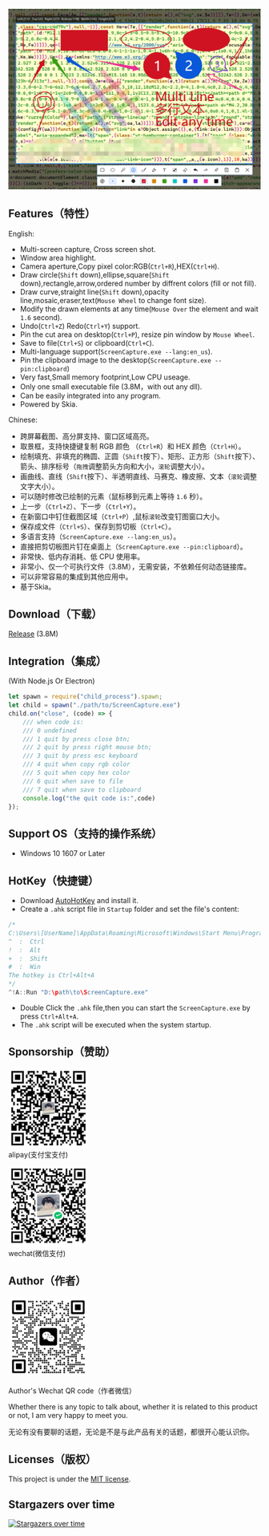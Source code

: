 ![](./doc/banner.png)


## Features（特性）

English:

- Multi-screen capture, Cross screen shot.
- Window area highlight.
- Camera aperture,Copy pixel color:RGB(`Ctrl+R`),HEX(`Ctrl+H`).
- Draw circle(`Shift` down),ellipse,square(`Shift` down),rectangle,arrow,ordered number by diffrent colors (fill or not fill).
- Draw curve,straight line(`Shift` down),opacity line,mosaic,eraser,text(`Mouse Wheel` to change font size).
- Modify the drawn elements at any time(`Mouse Over` the element and wait `1.6` second).
- Undo(`Ctrl+Z`) Redo(`Ctrl+Y`) support.
- Pin the cut area on desktop(`Ctrl+P`), resize pin window by `Mouse Wheel`.
- Save to file(`Ctrl+S`) or clipboard(`Ctrl+C`).
- Multi-language support(`ScreenCapture.exe --lang:en_us`).
- Pin the clipboard image to the desktop(`ScreenCapture.exe --pin:clipboard`)
- Very fast,Small memory footprint,Low CPU useage.
- Only one small executable file (3.8M，with out any dll).
- Can be easily integrated into any program.
- Powered by Skia.

Chinese:

- 跨屏幕截图、高分屏支持、窗口区域高亮。
- 取景框，支持快捷键复制 RGB 颜色 （`Ctrl+R`）和 HEX 颜色（`Ctrl+H`）。
- 绘制填充、非填充的椭圆、正圆（`Shift`按下）、矩形、正方形（`Shift`按下）、箭头、排序标号（`拖拽`调整箭头方向和大小，`滚轮`调整大小）。
- 画曲线、直线（`Shift`按下）、半透明直线、马赛克、橡皮擦、文本（`滚轮`调整文字大小）。
- 可以随时修改已绘制的元素（鼠标移到元素上等待 `1.6` 秒）。
- 上一步（`Ctrl+Z`）、下一步（`Ctrl+Y`）。
- 在新窗口中钉住截图区域（`Ctrl+P`）,鼠标`滚轮`改变钉图窗口大小。
- 保存成文件（`Ctrl+S`）、保存到剪切板（`Ctrl+C`）。
- 多语言支持（`ScreenCapture.exe --lang:en_us`）。
- 直接把剪切板图片钉在桌面上（`ScreenCapture.exe --pin:clipboard`）。
- 非常快、低内存消耗、低 CPU 使用率。
- 非常小、仅一个可执行文件（3.8M），无需安装，不依赖任何动态链接库。
- 可以非常容易的集成到其他应用中。
- 基于Skia。


## Download（下载）

[Release](https://github.com/xland/ScreenCapture/releases/) (3.8M)

## Integration（集成）

(With Node.js Or Electron)

```js
let spawn = require("child_process").spawn;
let child = spawn("./path/to/ScreenCapture.exe")
child.on("close", (code) => {
    /// when code is:
    /// 0 undefined
    /// 1 quit by press close btn;
    /// 2 quit by press right mouse btn;
    /// 3 quit by press esc keyboard
    /// 4 quit when copy rgb color
    /// 5 quit when copy hex color
    /// 6 quit when save to file
    /// 7 quit when save to clipboard
    console.log("the quit code is:",code)
});
```

## Support OS（支持的操作系统）

- Windows 10 1607 or Later

## HotKey（快捷键）

- Download [AutoHotKey](https://www.autohotkey.com/) and install it.
- Create a `.ahk` script file in `Startup` folder and set the file's content:
```c
/*
C:\Users\[UserName]\AppData\Roaming\Microsoft\Windows\Start Menu\Programs\Startup\ScreenCapture.ahk
^  :  Ctrl
!  :  Alt
+  :  Shift
#  :  Win
The hotkey is Ctrl+Alt+A 
*/
^!A::Run "D:\path\to\ScreenCapture.exe"
```
- Double Click the `.ahk` file,then you can start the `ScreenCapture.exe` by press `Ctrl+Alt+A`.
- The `.ahk` script will be executed when the system startup.


## Sponsorship（赞助）


<img src="./doc/alipay.jpg" style="width:160px;height:160px;" /><br />
alipay(支付宝支付)


<img src="./doc/wechat.png" style="width:160px;height:160px;" /><br />
wechat(微信支付)


## Author（作者）

<img src="./doc/author.jpg" style="width:160px;height:160px;" />

Author's Wechat QR code（作者微信）

Whether there is any topic to talk about, whether it is related to this product or not, I am very happy to meet you.

无论有没有要聊的话题，无论是不是与此产品有关的话题，都很开心能认识你。

## Licenses（版权）

This project is under the [MIT license](./licence).


## Stargazers over time
[![Stargazers over time](https://starchart.cc/xland/ScreenCapture.svg?variant=adaptive)](https://starchart.cc/xland/ScreenCapture)
